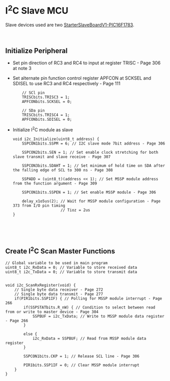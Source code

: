 # I<sup>2</sup>C Slave MCU

Slave devices used are two [StarterSlaveBoardV1-PIC16F1783](https://github.com/i9Workshop/Tutorials-Microchip-XC8).
<br/>

<br/>

## Initialize Peripheral

* Set pin direction of RC3 and RC4 to input at register TRISC - Page 306 at note 3
* Set alternate pin function control register APFCON at SCKSEL and SDISEL to use RC3 and RC4 respectively - Page 111
  
  ```
      // SCl pin
      TRISCbits.TRISC3 = 1;
      APFCONbits.SCKSEL = 0;
      
      // SDa pin
      TRISCbits.TRISC4 = 1;
      APFCONbits.SDISEL = 0;
  ```

* Initialize I<sup>2</sup>C module as slave
  ```
  void i2c_Initialize(uint8_t address) {
      SSPCON1bits.SSPM = 6; // I2C slave mode 7bit address - Page 306
      
      SSPCON2bits.SEN = 1; // Set enable clock stretching for both slave transmit and slave receive - Page 307
      
      SSPCON3bits.SDAHT = 1; // Set minimum of hold time on SDA after the falling edge of SCL to 300 ns - Page 308
      
      SSPADD = (uint8_t)(address << 1); // Set MSSP module address from the function argument - Page 309
      
      SSPCON1bits.SSPEN = 1; // Set enable MSSP module - Page 306
      
      delay_x1o5us(2); // Wait for MSSP module configuration - Page 373 from I/O pin timing
                       // Tioz = 2us
  }
  ```
  <br/>

<br/>

## Create I<sup>2</sup>C Scan Master Functions

```
// Global variable to be used in main program
uint8_t i2c_RxData = 0; // Variable to store received data
uint8_t i2c_TxData = 0; // Variable to store transmit data


void i2c_ScanRxRegister(void) {
    // Single byte data receiver - Page 272
    // Single byte data transmit - Page 277
    if(PIR1bits.SSP1IF) { // Polling for MSSP module interrupt - Page 266
        if(SSPSTATbits.R_nW) { // Condition to select between read from or write to master device - Page 304
            SSPBUF = i2c_TxData; // Write to MSSP module data register - Page 266
        }
        
        else {
            i2c_RxData = SSPBUF; // Read from MSSP module data register
        }
        
        SSPCON1bits.CKP = 1; // Release SCL line - Page 306
        
        PIR1bits.SSP1IF = 0; // Clear MSSP module interrupt
    }
}
```
